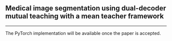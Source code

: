 ## Medical image segmentation using dual-decoder mutual teaching with a mean teacher framework
---
 The PyTorch implementation will be available once the paper is accepted.
